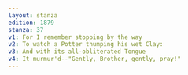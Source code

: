 ```yaml
---
layout: stanza
edition: 1879
stanza: 37
v1: For I remember stopping by the way
v2: To watch a Potter thumping his wet Clay:
v3: And with its all-obliterated Tongue
v4: It murmur'd--"Gently, Brother, gently, pray!"
---
```

